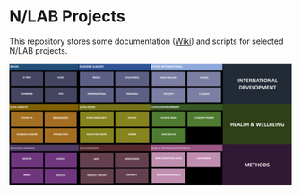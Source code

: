 # N/LAB Projects
This repository stores some documentation ([Wiki](https://github.com/NLAB-admin/projects/wiki)) and scripts for selected N/LAB projects.

![NLAB projects picture](NLAB&#32;projects.png)


